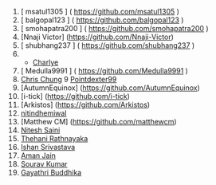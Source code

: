 1. [ msatul1305 ] ( https://github.com/msatul1305 )
2. [ balgopal123 ] ( https://github.com/balgopal123 )
3. [ smohapatra200 ] ( https://github.com/smohapatra200 )
4. [Nnaji Victor] (https://github.com/Nnaji-Victor)
5. [ shubhang237 ] ( https://github.com/shubhang237 )
6. * [Charlye](https://github.com/costassolla)
7. [ Medulla9991 ]  ( https://github.com/Medulla9991 )
8. [Chris Chung](https://github.com/maxutil)
9  [Pointdexter99](https://github.com/Pointdexter99)
10. [AutumnEquinox] (https://github.com/AutumnEquinox)
11. [i-tick] (https://github.com/i-tick)
12. [Arkistos] (https://github.com/Arkistos)
13. [nitindhemiwal](https://github.com/nitindhemiwal)
14. [Matthew CM] (https://github.com/matthewcm)
15. [Nitesh Saini](https://github.com/nitesh8020)
16. [Thehani Rathnayaka](https://github.com/thehanir95)
17. [Ishan Srivastava](https://github.com/ishan-srivastava)
18. [Aman Jain](https://github.com/amannayak0007)
19. [Sourav Kumar](https://github.com/souravs17031999)
20. [Gayathri Buddhika](https://github.com/gayathribuddhika)

